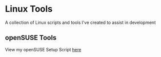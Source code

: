 # Linux Tools
A collection of Linux scripts and tools I've created to assist in development

## openSUSE Tools
View my openSUSE Setup Script [here](openSUSE)